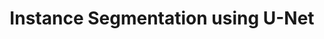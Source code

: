 ---
layout: page
title: Instance Segmentation using U-Net
comments: true
category: Self/Research
description: Developed a U-Net for instance segmentation using custom dataloaders and pre-processing techniques on PyTorch on the COCO dataset.
importance: 2
redirect: https://github.com/Sudhansh6/Instance-Segmentation-using-UNet
---